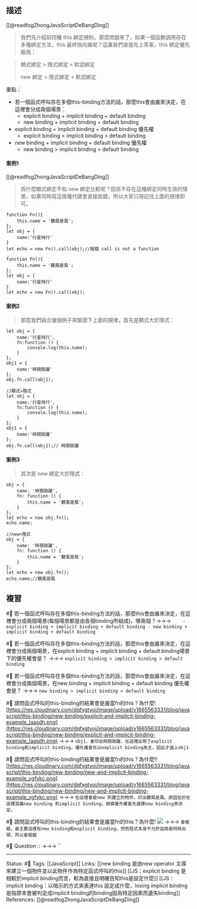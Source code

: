 ## 描述

[[@readfogZhongJavaScriptDeBangDing]]
> 我們先介紹前四種 this 綁定規則，那麼問題來了，如果一個函數調用存在多種綁定方法，this 最終指向誰呢？這裏我們直接先上答案，this 綁定優先級爲：


> 顯式綁定 > 隱式綁定 > 默認綁定
>
>new 綁定 > 隱式綁定 > 默認綁定


重點：
- 若一個函式呼叫存在多個this-binding方法的話，那麼this會由誰來決定，在這裡會分成兩個場景：
	- explicit binding + implicit binding + default binding
	- new binding + implicit binding + default binding
- explicit binding + implicit binding + default binding 優先權
	- explicit binding > implicit binding > default binding
- new binding + implicit binding + default binding 優先權
	- new binding > implicit binding > default binding

#### 案例1
[[@readfogZhongJavaScriptDeBangDing]]
> 爲什麼顯式綁定不和 new 綁定比較呢？因爲不存在這種綁定同時生效的情景，如果同時寫這兩種代碼會直接拋錯，所以大家只用記住上面的規律即可。
```
function Fn(){
    this.name = '聽風是風';
};
let obj = {
    name:'行星飛行'
}
let echo = new Fn().call(obj);//報錯 call is not a function
```


```
function Fn(){
    this.name = '聽風是風';
};
let obj = {
    name:'行星飛行'
}
let echo = new Fn().call(obj);
```

#### 案例2
> 那麼我們結合幾個例子來驗證下上面的規律，首先是顯式大於隱式：
```
let obj = {
    name:'行星飛行',
    fn:function () {
        console.log(this.name);
    }
};
obj1 = {
    name:'時間跳躍'
};
obj.fn.call(obj1);
```

```
//顯式>隱式
let obj = {
    name:'行星飛行',
    fn:function () {
        console.log(this.name);
    }
};
obj1 = {
    name:'時間跳躍'
};
obj.fn.call(obj1);// 時間跳躍
```


#### 案例3 
> 其次是 new 綁定大於隱式：
```
obj = {
    name: '時間跳躍',
    fn: function () {
        this.name = '聽風是風';
    }
};
let echo = new obj.fn();
echo.name;
```



```
//new>隱式
obj = {
    name: '時間跳躍',
    fn: function () {
        this.name = '聽風是風';
    }
};
let echo = new obj.fn();
echo.name;//聽風是風
```


## 複習

#🧠 若一個函式呼叫存在多個this-binding方法的話，那麼this會由誰來決定，在這裡會分成兩個場景(每個場景都是由各個binding所組成)，哪兩個？->->-> `	- explicit binding + implicit binding + default binding - new binding + implicit binding + default binding`
<!--SR:!2023-07-27,152,230-->


#🧠 若一個函式呼叫存在多個this-binding方法的話，那麼this會由誰來決定，在這裡會分成兩個場景，在explicit binding + implicit binding + default binding場景下的優先權會是？ ->->-> `explicit binding > implicit binding > default binding`
<!--SR:!2024-08-10,401,250-->

#🧠 若一個函式呼叫存在多個this-binding方法的話，那麼this會由誰來決定，在這裡會分成兩個場景，在new binding + implicit binding + default binding 優先權會是？ ->->-> `new binding > implicit binding > default binding`
<!--SR:!2023-09-23,79,230-->

#🧠 請問函式呼叫的this-binding的結果會是誰當fn的this？為什麼![https://res.cloudinary.com/dqfxgtyoi/image/upload/v1665563331/blog/javascript/this-binding/new-binding/explicit-and-implicit-binding-example_laasdh.png](https://res.cloudinary.com/dqfxgtyoi/image/upload/v1665563331/blog/javascript/this-binding/new-binding/explicit-and-implicit-binding-example_laasdh.png) ->->-> `obj1，會印出時間跳躍，在這裡出現了explicit binding和implicit binding，優先權會先以explicit binding為主，因此才選上obj1`
<!--SR:!2023-07-26,179,250-->

#🧠 請問函式呼叫的this-binding的結果會是誰當fn的this？為什麼!![https://res.cloudinary.com/dqfxgtyoi/image/upload/v1665563331/blog/javascript/this-binding/new-binding/new-and-implicit-binding-example_vgfvkc.png](https://res.cloudinary.com/dqfxgtyoi/image/upload/v1665563331/blog/javascript/this-binding/new-binding/new-and-implicit-binding-example_vgfvkc.png) ->->-> `在這裡會是new 所建立的物件，印出聽風是風。原因在於在這裡混雜new binding 和implicit binding，根據優先權會先選擇new binding來決定。`
<!--SR:!2023-08-26,198,250-->

#🧠 請問函式呼叫的this-binding的結果會是誰當fn的this？為什麼! ![](https://res.cloudinary.com/dqfxgtyoi/image/upload/v1665563938/blog/javascript/this-binding/new-binding/new-and-explicit-binding-example_tmm8oa.png) ->->-> `會報錯，最主要這裡有new binding和explicit binding，然而程式本身不允許這兩者同時出現，所以會報錯`
<!--SR:!2024-04-26,336,250-->

#🧠 Question :: ->->-> ``



---
Status: #🌱 
Tags:
[[JavaScript]]
Links:
[[new binding 是由new operator 主導來建立一個物件並以此物件作為特定函式呼叫的this]]
[[JS：explicit binding 是相較於implicit binding而言，較為直接且明確告知this是設定什麼]]
[[JS：implicit binding：以暗示的方式來表達this 設定成什麼，losing implicit binding 是指原本會被判定成implicit binding的binding因為特定因素而遺失binding]]
References:
[[@readfogZhongJavaScriptDeBangDing]]
